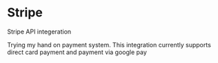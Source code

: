 # Stripe
Stripe API integeration

Trying my hand on payment system. This integration currently supports direct card payment and payment via google pay
